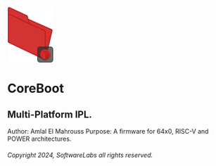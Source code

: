![](meta/logo-sys.svg)

# CoreBoot
## Multi-Platform IPL.

Author: Amlal El Mahrouss
Purpose: A firmware for 64x0, RISC-V and POWER architectures.

###### Copyright 2024, SoftwareLabs all rights reserved.
